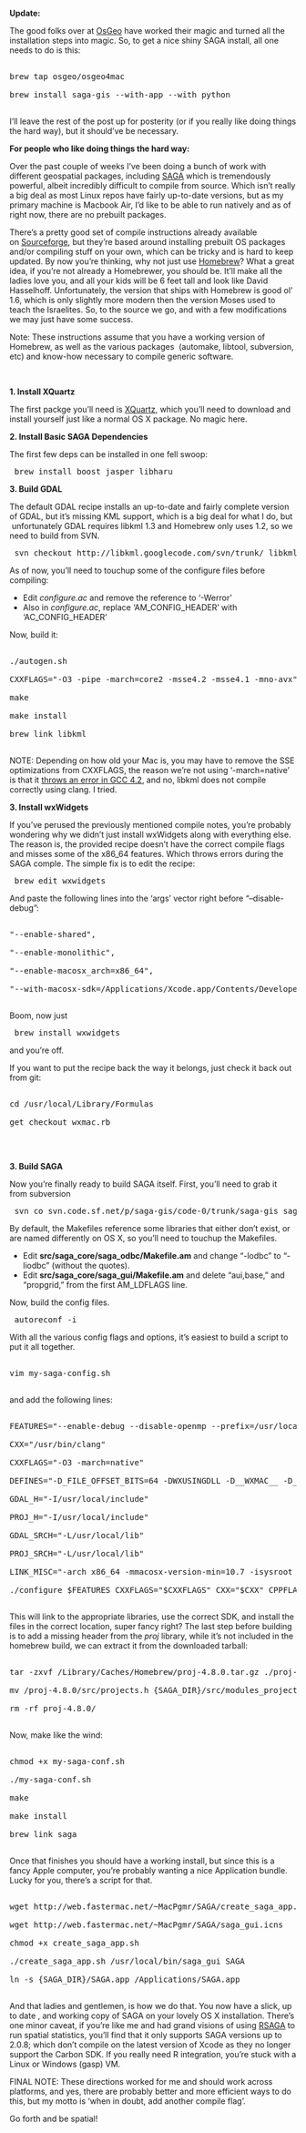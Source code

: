 <div class="kcite-section" kcite-section-id="621">
  <p>
    <strong>Update:</strong>
  </p>
  
  <p>
    The good folks over at <a title="THE GIS people" href="www.osgeo.org">OsGeo</a> have worked their magic and turned all the installation steps into magic. So, to get a nice shiny SAGA install, all one needs to do is this:
  </p>
  
  <pre class="brush: bash; title: ; notranslate" title="">

brew tap osgeo/osgeo4mac

brew install saga-gis --with-app --with python

</pre>
  
  <p>
    I&#8217;ll leave the rest of the post up for posterity (or if you really like doing things the hard way), but it should&#8217;ve be necessary.
  </p>
  
  <p>
    <strong>For people who like doing things the hard way:</strong>
  </p>
  
  <p>
    Over the past couple of weeks I&#8217;ve been doing a bunch of work with different geospatial packages, including <a title="SAGA GIS" href="http://www.saga-gis.org/" target="_blank">SAGA</a> which is tremendously powerful, albeit incredibly difficult to compile from source. Which isn&#8217;t really a big deal as most Linux repos have fairly up-to-date versions, but as my primary machine is Macbook Air, I&#8217;d like to be able to run natively and as of right now, there are no prebuilt packages.
  </p>
  
  <p>
    There&#8217;s a pretty good set of compile instructions already available on <a title="SAGA Compile Instructions" href="http://sourceforge.net/apps/trac/saga-gis/wiki/Compiling%20SAGA%20on%20Mac%20OS%20X" target="_blank">Sourceforge</a>, but they&#8217;re based around installing prebuilt OS packages and/or compiling stuff on your own, which can be tricky and is hard to keep updated. By now you&#8217;re thinking, why not just use <a title="Homebrew" href="http://mxcl.github.io/homebrew/" target="_blank">Homebrew</a>? What a great idea, if you&#8217;re not already a Homebrewer, you should be. It&#8217;ll make all the ladies love you, and all your kids will be 6 feet tall and look like David Hasselhoff. Unfortunately, the version that ships with Homebrew is good ol&#8217; 1.6, which is only slightly more modern then the version Moses used to teach the Israelites. So, to the source we go, and with a few modifications we may just have some success.
  </p>
  
  <p>
    Note: These instructions assume that you have a working version of Homebrew, as well as the various packages  (automake, libtool, subversion, etc) and know-how necessary to compile generic software.
  </p>
  
  <p>
    <strong><br /> </strong>
  </p>
  
  <p>
    <strong>1. Install XQuartz</strong>
  </p>
  
  <p>
    The first packge you&#8217;ll need is <a title="XQuartz" href="http://xquartz.macosforge.org/landing/" target="_blank">XQuartz</a>, which you&#8217;ll need to download and install yourself just like a normal OS X package. No magic here.
  </p>
  
  <p>
    <strong>2. Install Basic SAGA Dependencies</strong>
  </p>
  
  <p>
    The first few deps can be installed in one fell swoop:
  </p>
  
  <pre class="brush: bash; title: ; notranslate" title=""> brew install boost jasper libharu </pre>
  
  <p>
    <strong>3. Build GDAL</strong>
  </p>
  
  <p>
    The default GDAL recipe installs an up-to-date and fairly complete version of GDAL, but it&#8217;s missing KML support, which is a big deal for what I do, but  unfortunately GDAL requires libkml 1.3 and Homebrew only uses 1.2, so we need to build from SVN.
  </p>
  
  <pre class="brush: bash; title: ; notranslate" title=""> svn checkout http://libkml.googlecode.com/svn/trunk/ libkml-read-only </pre>
  
  <p>
    As of now, you&#8217;ll need to touchup some of the configure files before compiling:
  </p>
  
  <ul>
    <li>
      <span style="line-height: 15px;">Edit <em>configure.ac</em> and remove the reference to &#8216;-Werror&#8217;</span>
    </li>
    <li>
      Also in <em>configure.ac</em>, replace &#8216;AM_CONFIG_HEADER&#8217; with &#8216;AC_CONFIG_HEADER&#8217;
    </li>
  </ul>
  
  <p>
    Now, build it:
  </p>
  
  <pre class="brush: bash; title: ; notranslate" title="">

./autogen.sh

CXXFLAGS=&quot;-O3 -pipe -march=core2 -msse4.2 -msse4.1 -mno-avx&quot; ./configure --prefix=/usr/local/Cellar/libkml/1.3

make

make install

brew link libkml

</pre>
  
  <p>
    NOTE: Depending on how old your Mac is, you may have to remove the SSE optimizations from CXXFLAGS, the reason we&#8217;re not using &#8216;-march=native&#8217; is that it <a title="GCC Error" href="https://github.com/mxcl/homebrew/issues/14204" target="_blank">throws an error in GCC 4.2</a>, and no, libkml does not compile correctly using clang. I tried.
  </p>
  
  <p>
    <strong>3. Install wxWidgets</strong>
  </p>
  
  <p>
    <strong></strong>If you&#8217;ve perused the previously mentioned compile notes, you&#8217;re probably wondering why we didn&#8217;t just install wxWidgets along with everything else. The reason is, the provided recipe doesn&#8217;t have the correct compile flags and misses some of the x86_64 features. Which throws errors during the SAGA comple. The simple fix is to edit the recipe:
  </p>
  
  <pre class="brush: bash; title: ; notranslate" title=""> brew edit wxwidgets </pre>
  
  <p>
    And paste the following lines into the &#8216;args&#8217; vector right before &#8220;&#8211;disable-debug&#8221;:
  </p>
  
  <pre class="brush: bash; title: ; notranslate" title="">

&quot;--enable-shared&quot;,

&quot;--enable-monolithic&quot;,

&quot;--enable-macosx_arch=x86_64&quot;,

&quot;--with-macosx-sdk=/Applications/Xcode.app/Contents/Developer/Platforms/MacOSX.Platform/Developer/SDKs/MacOSX#{MacOS.version}.sdk&quot;,

</pre>
  
  <p>
    Boom, now just
  </p>
  
  <pre class="brush: bash; title: ; notranslate" title=""> brew install wxwidgets </pre>
  
  <p>
    and you&#8217;re off.
  </p>
  
  <p>
    If you want to put the recipe back the way it belongs, just check it back out from git:
  </p>
  
  <pre class="brush: bash; title: ; notranslate" title="">

cd /usr/local/Library/Formulas

get checkout wxmac.rb

</pre>
  
  <p>
    <b><br /> </b>
  </p>
  
  <p>
    <strong>3. Build SAGA</strong>
  </p>
  
  <p>
    Now you&#8217;re finally ready to build SAGA itself. First, you&#8217;ll need to grab it from subversion
  </p>
  
  <pre class="brush: bash; title: ; notranslate" title=""> svn co svn.code.sf.net/p/saga-gis/code-0/trunk/saga-gis saga-gis </pre>
  
  <p>
    By default, the Makefiles reference some libraries that either don&#8217;t exist, or are named differently on OS X, so you&#8217;ll need to touchup the Makefiles.
  </p>
  
  <ul>
    <li>
      Edit <b>src/saga_core/saga_odbc/Makefile.am</b> and change &#8220;-lodbc&#8221; to &#8220;-liodbc&#8221; (without the quotes).
    </li>
    <li>
      Edit <b>src/saga_core/saga_gui/Makefile.am</b> and delete &#8220;aui,base,&#8221; and &#8220;propgrid,&#8221; from the first AM_LDFLAGS line.
    </li>
  </ul>
  
  <p>
    Now, build the config files.
  </p>
  
  <pre class="brush: bash; title: ; notranslate" title=""> autoreconf -i </pre>
  
  <p>
    With all the various config flags and options, it&#8217;s easiest to build a script to put it all together.
  </p>
  
  <pre class="brush: bash; title: ; notranslate" title="">

vim my-saga-config.sh

</pre>
  
  <p>
    and add the following lines:
  </p>
  
  <pre class="brush: bash; title: ; notranslate" title="">

FEATURES=&quot;--enable-debug --disable-openmp --prefix=/usr/local/Cellar/saga-core/2.1.0 --exec-prefix=/usr/local/Cellar/saga-core/2.1.0&quot;

CXX=&quot;/usr/bin/clang&quot;

CXXFLAGS=&quot;-O3 -march=native&quot;

DEFINES=&quot;-D_FILE_OFFSET_BITS=64 -DWXUSINGDLL -D__WXMAC__ -D__WXOSX__ -D__WXOSX_COCOA__&quot;

GDAL_H=&quot;-I/usr/local/include&quot;

PROJ_H=&quot;-I/usr/local/include&quot;

GDAL_SRCH=&quot;-L/usr/local/lib&quot;

PROJ_SRCH=&quot;-L/usr/local/lib&quot;

LINK_MISC=&quot;-arch x86_64 -mmacosx-version-min=10.7 -isysroot /Applications/Xcode.app/Contents/Developer/Platforms/MacOSX.platform/Developer/SDKs/MacOSX10.7.sdk -lstdc++&quot;

./configure $FEATURES CXXFLAGS=&quot;$CXXFLAGS&quot; CXX=&quot;$CXX&quot; CPPFLAGS=&quot;$DEFINES $GDAL_H $PROJ_H&quot; LDFLAGS=&quot;$GDAL_SRCH $PROJ_SRCH $LINK_MISC&quot;

</pre>
  
  <p>
    This will link to the appropriate libraries, use the correct SDK, and install the files in the correct location, super fancy right? The last step before building is to add a missing header from the <em>proj </em>library, while it&#8217;s not included in the homebrew build, we can extract it from the downloaded tarball:
  </p>
  
  <pre class="brush: bash; title: ; notranslate" title="">

tar -zxvf /Library/Caches/Homebrew/proj-4.8.0.tar.gz ./proj-4.8.0/src/projects.h

mv /proj-4.8.0/src/projects.h {SAGA_DIR}/src/modules_projection/pj_proj4/pj_proj4/projects.h

rm -rf proj-4.8.0/

</pre>
  
  <p>
    Now, make like the wind:
  </p>
  
  <pre class="brush: bash; title: ; notranslate" title="">

chmod +x my-saga-conf.sh

./my-saga-conf.sh

make

make install

brew link saga

</pre>
  
  <p>
    Once that finishes you should have a working install, but since this is a fancy Apple computer, you&#8217;re probably wanting a nice Application bundle. Lucky for you, there&#8217;s a script for that.
  </p>
  
  <pre class="brush: bash; title: ; notranslate" title="">

wget http://web.fastermac.net/~MacPgmr/SAGA/create_saga_app.sh

wget http://web.fastermac.net/~MacPgmr/SAGA/saga_gui.icns

chmod +x create_saga_app.sh

./create_saga_app.sh /usr/local/bin/saga_gui SAGA

ln -s {SAGA_DIR}/SAGA.app /Applications/SAGA.app

</pre>
  
  <p>
    And that ladies and gentlemen, is how we do that. You now have a slick, up to date , and working copy of SAGA on your lovely OS X installation. There&#8217;s one minor caveat, if you&#8217;re like me and had grand visions of using <a title="RSAGA" href="http://cran.r-project.org/web/packages/RSAGA/index.html" target="_blank">RSAGA</a> to run spatial statistics, you&#8217;ll find that it only supports SAGA versions up to 2.0.8; which don&#8217;t compile on the latest version of Xcode as they no longer support the Carbon SDK. If you really need R integration, you&#8217;re stuck with a Linux or Windows (gasp) VM.
  </p>
  
  <p>
    FINAL NOTE: These directions worked for me and should work across platforms, and yes, there are probably better and more efficient ways to do this, but my motto is &#8216;when in doubt, add another compile flag&#8217;.
  </p>
  
  <p>
    Go forth and be spatial!
  </p>
  
  <!-- kcite active, but no citations found -->
</div>

<!-- kcite-section 621 -->